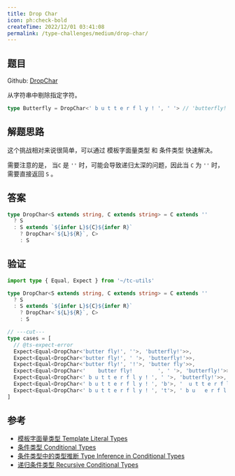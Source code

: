 ```yaml
---
title: Drop Char
icon: ph:check-bold
createTime: 2022/12/01 03:41:08
permalink: /type-challenges/medium/drop-char/
---
```


## 题目

Github: [DropChar](https://github.com/type-challenges/type-challenges/blob/main/questions/02070-medium-drop-char/)

从字符串中剔除指定字符。

```ts
type Butterfly = DropChar<' b u t t e r f l y ! ', ' '> // 'butterfly!'
```

## 解题思路

这个挑战相对来说很简单，可以通过 模板字面量类型 和 条件类型 快速解决。

需要注意的是， 当`C` 是 `''` 时，可能会导致递归太深的问题，因此当 `C` 为 `''` 时，需要直接返回 `S` 。

## 答案

```ts
type DropChar<S extends string, C extends string> = C extends ''
  ? S
  : S extends `${infer L}${C}${infer R}`
    ? DropChar<`${L}${R}`, C>
    : S
```

## 验证

```ts twoslash
import type { Equal, Expect } from '~/tc-utils'

type DropChar<S extends string, C extends string> = C extends ''
  ? S
  : S extends `${infer L}${C}${infer R}`
    ? DropChar<`${L}${R}`, C>
    : S

// ---cut---
type cases = [
  // @ts-expect-error
  Expect<Equal<DropChar<'butter fly!', ''>, 'butterfly!'>>,
  Expect<Equal<DropChar<'butter fly!', ' '>, 'butterfly!'>>,
  Expect<Equal<DropChar<'butter fly!', '!'>, 'butter fly'>>,
  Expect<Equal<DropChar<'    butter fly!        ', ' '>, 'butterfly!'>>,
  Expect<Equal<DropChar<' b u t t e r f l y ! ', ' '>, 'butterfly!'>>,
  Expect<Equal<DropChar<' b u t t e r f l y ! ', 'b'>, '  u t t e r f l y ! '>>,
  Expect<Equal<DropChar<' b u t t e r f l y ! ', 't'>, ' b u   e r f l y ! '>>,
]
```

## 参考

- [模板字面量类型 Template Literal Types](https://www.typescriptlang.org/docs/handbook/2/template-literal-types.html)
- [条件类型 Conditional Types](https://www.typescriptlang.org/docs/handbook/2/conditional-types.html)
- [条件类型中的类型推断 Type Inference in Conditional Types](https://www.typescriptlang.org/docs/handbook/2/conditional-types.html#inferring-within-conditional-types)
- [递归条件类型 Recursive Conditional Types](https://www.typescriptlang.org/docs/handbook/release-notes/typescript-4-1.html#recursive-conditional-types)
